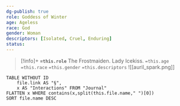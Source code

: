 ```yaml
---
dg-publish: true
role: Goddess of Winter
age: Ageless
race: God
gender: Woman
descriptors: [Isolated, Cruel, Enduring]
status:
---
```


> [!info]+
> **`=this.role`**
> The Frostmaiden. Lady Icekiss.
> `=this.age` `=this.race` `=this.gender`
> `=this.descriptors` 
> ![[auril_spark.png]]

```dataview
TABLE WITHOUT ID
	file.link AS "§", 
	x AS "Interactions" FROM "Journal"
FLATTEN x WHERE contains(x,split(this.file.name," ")[0])
SORT file.name DESC
```
